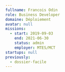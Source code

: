 ```yaml
---
fullname: Francois Odin
role: Business Developer
domaine: Déploiement
avatar: null
missions:
  - start: 2019-09-03
    end: 2021-06-30
    status: admin
    employer: MTES/MCT
startups: null
previously:
  - dossier-facile
---
```

